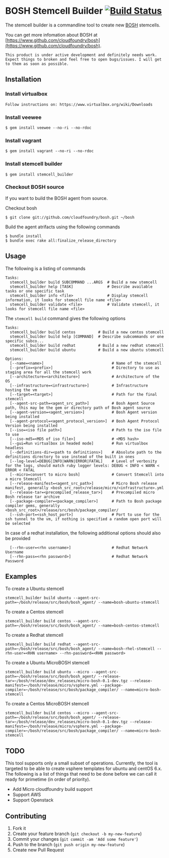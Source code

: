 # BOSH Stemcell Builder [![Build Status](https://travis-ci.org/ankurcha/stemcell.png?branch=master)](https://travis-ci.org/ankurcha/stemcell)

The stemcell builder is a commandline tool to create new [BOSH](https://www.github.com/cloudfoundry/bosh) stemcells. 

You can get more infomation about BOSH at [https://www.github.com/cloudfoundry/bosh](https://www.github.com/cloudfoundry/bosh).

    This product is under active development and definitely needs work. 
    Expect things to broken and feel free to open bugs/issues. I will get to them as soon as possible.

## Installation

### Install virtualbox

    Follow instructions on: https://www.virtualbox.org/wiki/Downloads

### Install veewee

    $ gem install veewee --no-ri --no-rdoc

### Install vagrant

    $ gem install vagrant --no-ri --no-rdoc

### Install stemcell builder

    $ gem install stemcell_builder

### Checkout BOSH source

If you want to build the BOSH agent from source.

Checkout bosh 

    $ git clone git://github.com/cloudfoundry/bosh.git ~/bosh

Build the agent atrifacts using the following commands

    $ bundle install
    $ bundle exec rake all:finalize_release_directory

## Usage

The following is a listing of commands
```
Tasks:
  stemcell_builder build SUBCOMMAND ...ARGS  # Build a new stemcell
  stemcell_builder help [TASK]               # Describe available tasks or one specific task
  stemcell_builder info <file>               # Display stemcell information, it looks for stemcell file name <file>
  stemcell_builder validate <file>           # Validate stemcell, it looks for stemcell file name <file>
```
The `stemcell build` command gives the following options

```
Tasks:
  stemcell_builder build centos          # Build a new centos stemcell
  stemcell_builder build help [COMMAND]  # Describe subcommands or one specific subco...
  stemcell_builder build redhat          # Build a new redhat stemcell
  stemcell_builder build ubuntu          # Build a new ubuntu stemcell

Options:
  [--name=<name>]                              # Name of the stemcell
  [--prefix=<prefix>]                          # Directory to use as staging area for all the stemcell work
  [--architecture=<architecture>]              # Architecture of the OS
  [--infrastructure=<infrastructure>]          # Infrastructure hosting the vm
  [--target=<target>]                          # Path for the final stemcell
  [--agent-src-path=<agent_src_path>]          # Bosh Agent Source path, this may be the gem or directory path of Bosh agent source
  [--agent-version=<agent_version>]            # Bosh Agent version being installed
  [--agent-protocol=<agent_protocol_version>]  # Bosh Agent Protocol Version being installed
  [--iso=<iso file path>]                      # Path to the iso file to use
  [--iso-md5=<MD5 of iso file>]                # <MD5 hash>
  [--gui=Run virtualbox in headed mode]        # Run virtualbox headless
  [--definitions-dir=<path to definitions>]    # Absolute path to the definitions directory to use instead of the built in ones
  [--log-level=DEBUG|INFO|WARN|ERROR|FATAL]    # Level of verbosity for the logs, should match ruby logger levels: DEBUG < INFO < WARN < ERROR < FATAL
  [--micro=convert to micro bosh]              # Convert Stemcell into a micro Stemcell
  [--release-manifest=<agent_src_path>]        # Micro Bosh release manifest, generally <bosh_src_root>/release/micro/<infrastructure>.yml
  [--release-tar=<precompiled_release_tar>]    # Precompiled micro Bosh release tar archive
  [--package-compiler=<package_compiler>]      # Path to Bosh package compiler gems, generally <bosh_src_root>/release/src/bosh/package_compiler/
  [--ssh-port=<ssh_host_port>]                 # Port to use for the ssh tunnel to the vm, if nothing is specified a random open port will be selected
```

In case of a redhat installation, the following additional options should also be provided
```
  [--rhn-user=<rhn username>]                  # Redhat Network Username
  [--rhn-pass=<rhn password>]                  # Redhat Network Password
```

## Examples

To create a Ubuntu stemcell

    stemcell_builder build ubuntu --agent-src-path=~/bosh/release/src/bosh/bosh_agent/ --name=bosh-ubuntu-stemcell

To create a Centos stemcell

    stemcell_builder build centos --agent-src-path=~/bosh/release/src/bosh/bosh_agent/ --name=bosh-centos-stemcell

To create a Redhat stemcell

    stemcell_builder build redhat --agent-src-path=~/bosh/release/src/bosh/bosh_agent/ --name=bosh-rhel-stemcell --rhn-user=<RHN username> --rhn-password=<RHN password>

To create a Ubuntu MicroBOSH stemcell
    
    stemcell_builder build ubuntu --micro --agent-src-path=~/bosh/release/src/bosh/bosh_agent/ --release-tar=~/bosh/release/dev_releases/micro-bosh-0.1-dev.tgz --release-manifest=~/bosh/release/micro/vsphere.yml --package-compiler=~/bosh/release/src/bosh/package_compiler/ --name=micro-bosh-stemcell

To create a Centos MicroBOSH stemcell
    
    stemcell_builder build centos --micro --agent-src-path=~/bosh/release/src/bosh/bosh_agent/ --release-tar=~/bosh/release/dev_releases/micro-bosh-0.1-dev.tgz --release-manifest=~/bosh/release/micro/vsphere.yml --package-compiler=~/bosh/release/src/bosh/package_compiler/ --name=micro-bosh-stemcell

## TODO
This tool supports only a small subset of operations. Currently, the tool is targeted
to be able to create vsphere templates for ubuntu and centOS 6.x. The following is a list of things
that need to be done before we can call it ready for primetime (in order of priority).
* Add Micro cloudfoundry build support
* Support AWS
* Support Openstack

## Contributing

1. Fork it
2. Create your feature branch (`git checkout -b my-new-feature`)
3. Commit your changes (`git commit -am 'Add some feature'`)
4. Push to the branch (`git push origin my-new-feature`)
5. Create new Pull Request
